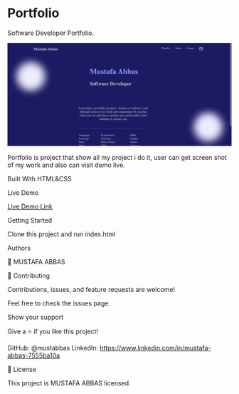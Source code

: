 # Portfolio
Software Developer Portfolio.

![GitHub Logo](./assets/img/ScreenShot.png)


Portfolio is project that show all my project i do it, user can get screen shot of my work and also can visit demo live.

Built With
HTML&CSS

Live Demo


[Live Demo Link](https://mustabbas.github.io/Portfolio/)


Getting Started

Clone this project and run index.html 

Authors

👤 MUSTAFA ABBAS


🤝 Contributing

Contributions, issues, and feature requests are welcome!

Feel free to check the issues page.

Show your support

Give a ⭐️ if you like this project!

GitHub: @mustabbas
LinkedIn: https://www.linkedin.com/in/mustafa-abbas-7555ba10a


📝 License

This project is MUSTAFA ABBAS licensed.
